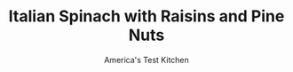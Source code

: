 ---
layout: ../../layouts/MarkdownPostLayout.astro
title: Italian Spinach with Raisins and Pine Nuts
author: America's Test Kitchen
pubDate: 2023-03-15
description: "The combination of sauteed spinach, fruity olive oil, sweet raisins, and toasted pine nuts is a Mediterranean classic. The big key to this simple side dish is avoiding soggy spinach."
image_url: https://res.cloudinary.com/hksqkdlah/image/upload/ar_1:1,c_fill,dpr_2.0,f_auto,fl_lossy.progressive.strip_profile,g_faces:auto,q_auto:low,w_344/5818_sfs-am07-opn-4c-italian-spinach-vert-025-290893
tags: ["Side Dishes","Italian","Vegetables","Quick"]
calories: 908
protein: 7
carbohydrates: 22
fats: 
fiber: 5
ingredients: ["1/4 cup, golden raisins","1/4 cup, hot water","2 tablespoons, pine nuts","3 tablespoons, extra-virgin olive oil","3 , (10-ounce) bags curly-leaf spinach, stemmed and torn into bite-sized pieces","3 , shallots, sliced thin","1/4 cup, balsamic vinegar","1 teaspoon, light brown sugar",", Salt"]
serves: 4
time: "40 minutes"
instructions: ["Plump raisins in bowl of hot water, about 5 minutes. Toast nuts in Dutch oven over medium heat, stirring often, until golden, about 5 minutes. Transfer to plate.","Heat 1 tablespoon oil in now-empty Dutch oven over high heat until shimmering. Add spinach in handfuls, stirring to allow each batch to wilt slightly before adding next. Continue to cook until spinach is uniformly wilted and glossy, about 1 minute. Transfer spinach to colander set over bowl and press with wooden spoon to release extra liquid.","Wipe out Dutch oven, add remaining 2 tablespoons oil, and set over medium heat until shimmering. Cook shallots until softened, about 3 minutes. Drain raisins and add to shallots. Stir in vinegar and sugar and cook until syrupy, about 2 minutes. Add spinach and toss to coat. Season with salt and sprinkle with nuts. Serve."]
nutrition: ["1372 mg Potassium","155 mg Phosphorus","229 mg Calcium","6 mg Iron","188 mg Magnesium","673 mg Sodium","1 mg Zinc","13 g Fat","1 mg Niacin (B3)","8 g Monounsaturated","2 g Polyunsaturated","61 mg Vitamin C","1 g Saturated","5 g Fiber","421 µg Folate (food)","11 g Sugars","1035 µg Vitamin K","240 g Water","22 g Carbs","421 µg Folate equivalent (total)","7 g Protein","6 mg Vitamin E","997 µg Vitamin A","227 kcal Energy","908 calories"]
notes: "Be sure to press the spinach well in step 2. One small red onion can be substituted for the shallots. Using a Dutch oven (rather than a skillet) makes it easier and faster to wilt the spinach."
---